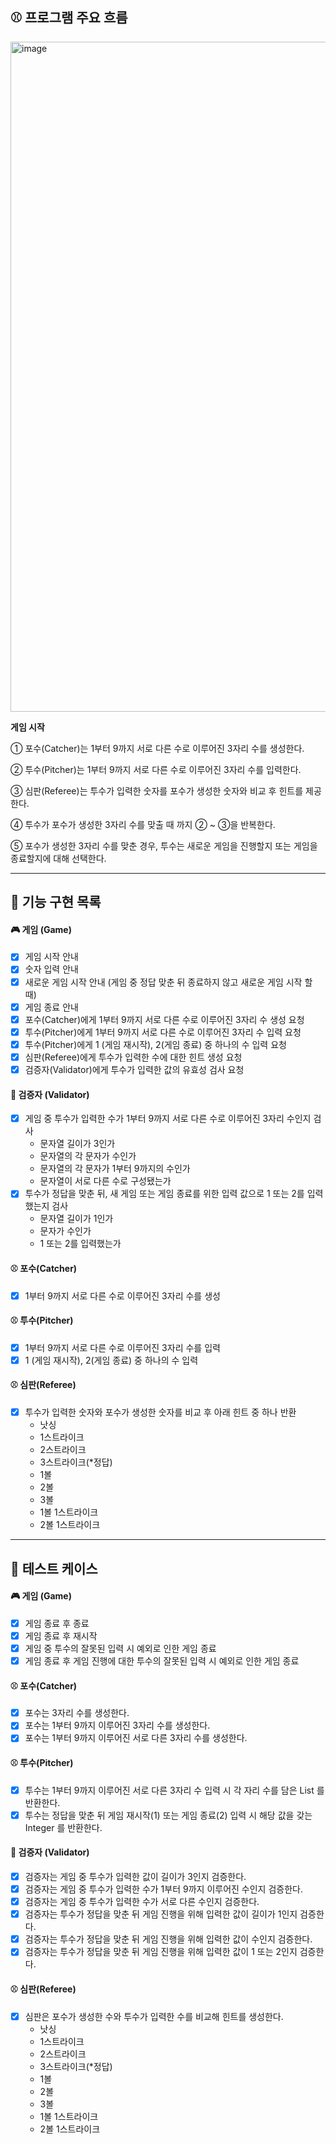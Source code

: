 ## ⚾ 프로그램 주요 흐름


<img width="1072" alt="image" src="https://user-images.githubusercontent.com/70354365/199910111-1736bed6-1e2f-4e40-9e96-57722388b189.png">

**게임 시작**

① 포수(Catcher)는 1부터 9까지 서로 다른 수로 이루어진 3자리 수를 생성한다.

② 투수(Pitcher)는 1부터 9까지 서로 다른 수로 이루어진 3자리 수를 입력한다.

③ 심판(Referee)는 투수가 입력한 숫자를 포수가 생성한 숫자와 비교 후 힌트를 제공한다. 

④ 투수가 포수가 생성한 3자리 수를 맞출 때 까지 ② ~ ③을 반복한다. 

⑤ 포수가 생성한 3자리 수를 맞춘 경우, 투수는 새로운 게임을 진행할지 또는 게임을 종료할지에 대해 선택한다. 

---

## 🔖 기능 구현 목록

#### 🎮 게임 (Game)

- [X] 게임 시작 안내
- [X] 숫자 입력 안내
- [X] 새로운 게임 시작 안내 (게임 중 정답 맞춘 뒤 종료하지 않고 새로운 게임 시작 할 때)
- [X] 게임 종료 안내
- [X] 포수(Catcher)에게 1부터 9까지 서로 다른 수로 이루어진 3자리 수 생성 요청
- [X] 투수(Pitcher)에게 1부터 9까지 서로 다른 수로 이루어진 3자리 수 입력 요청
- [X] 투수(Pitcher)에게 1 (게임 재시작), 2(게임 종료) 중 하나의 수 입력 요청
- [X] 심판(Referee)에게 투수가 입력한 수에 대한 힌트 생성 요청
- [X] 검증자(Validator)에게 투수가 입력한 값의 유효성 검사 요청

#### 🚧 검증자 (Validator)   

- [X] 게임 중 투수가 입력한 수가 1부터 9까지 서로 다른 수로 이루어진 3자리 수인지 검사
  - 문자열 길이가 3인가
  - 문자열의 각 문자가 수인가
  - 문자열의 각 문자가 1부터 9까지의 수인가
  - 문자열이 서로 다른 수로 구성됐는가
- [X] 투수가 정답을 맞춘 뒤, 새 게임 또는 게임 종료를 위한 입력 값으로 1 또는 2를 입력했는지 검사  
  - 문자열 길이가 1인가  
  - 문자가 수인가
  - 1 또는 2를 입력했는가

#### ⚾️ 포수(Catcher)

- [X] 1부터 9까지 서로 다른 수로 이루어진 3자리 수를 생성

#### ⚾ 투수(Pitcher)

- [X] 1부터 9까지 서로 다른 수로 이루어진 3자리 수를 입력
- [X] 1 (게임 재시작), 2(게임 종료) 중 하나의 수 입력

#### ⚾ 심판️(Referee)

- [X] 투수가 입력한 숫자와 포수가 생성한 숫자를 비교 후 아래 힌트 중 하나 반환 
  - 낫싱 
  - 1스트라이크
  - 2스트라이크
  - 3스트라이크(*정답)
  - 1볼
  - 2볼
  - 3볼 
  - 1볼 1스트라이크
  - 2볼 1스트라이크

---

## 📝 테스트 케이스

#### 🎮 게임 (Game)

- [X] 게임 종료 후 종료
- [X] 게임 종료 후 재시작
- [X] 게임 중 투수의 잘못된 입력 시 예외로 인한 게임 종료
- [X] 게임 종료 후 게임 진행에 대한 투수의 잘못된 입력 시 예외로 인한 게임 종료

#### ⚾️ 포수(Catcher)

- [X] 포수는 3자리 수를 생성한다. 
- [X] 포수는 1부터 9까지 이루어진 3자리 수를 생성한다.
- [X] 포수는 1부터 9까지 이루어진 서로 다른 3자리 수를 생성한다.

#### ⚾ 투수(Pitcher)

- [X] 투수는 1부터 9까지 이루어진 서로 다른 3자리 수 입력 시 각 자리 수를 담은 List<Integer> 를 반환한다.
- [X] 투수는 정답을 맞춘 뒤 게임 재시작(1) 또는 게임 종료(2) 입력 시 해당 값을 갖는 Integer 를 반환한다.

#### 🚧 검증자 (Validator)

- [X] 검증자는 게임 중 투수가 입력한 값이 길이가 3인지 검증한다.
- [X] 검증자는 게임 중 투수가 입력한 수가 1부터 9까지 이루어진 수인지 검증한다.
- [X] 검증자는 게임 중 투수가 입력한 수가 서로 다른 수인지 검증한다.
- [X] 검증자는 투수가 정답을 맞춘 뒤 게임 진행을 위해 입력한 값이 길이가 1인지 검증한다.
- [X] 검증자는 투수가 정답을 맞춘 뒤 게임 진행을 위해 입력한 값이 수인지 검증한다.
- [X] 검증자는 투수가 정답을 맞춘 뒤 게임 진행을 위해 입력한 값이 1 또는 2인지 검증한다.

#### ⚾ 심판️(Referee)

- [X] 심판은 포수가 생성한 수와 투수가 입력한 수를 비교해 힌트를 생성한다. 
  - 낫싱
  - 1스트라이크
  - 2스트라이크
  - 3스트라이크(*정답)
  - 1볼
  - 2볼
  - 3볼
  - 1볼 1스트라이크
  - 2볼 1스트라이크
  